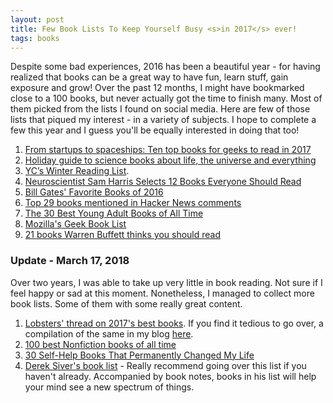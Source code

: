 ```yaml
---
layout: post
title: Few Book Lists To Keep Yourself Busy <s>in 2017</s> ever!
tags: books
---
```


Despite some bad experiences, 2016 has been a beautiful year - for having realized that books can be a great way to have fun, learn stuff, gain exposure and grow! Over the past 12 months, I might have bookmarked close to a 100 books, but never actually got the time to finish many. Most of them picked from the lists I found on social media. Here are few of those lists that piqued my interest - in a variety of subjects. I hope to complete a few this year and I guess you'll be equally interested in doing that too!

1. [From startups to spaceships: Ten top books for geeks to read in 2017](http://www.geekwire.com/2016/ten-top-books-geeks-read-2017/)
2. [Holiday guide to science books about life, the universe and everything](http://www.geekwire.com/2016/holiday-gift-guide-science-books/)
3. [YC’s Winter Reading List](http://blog.ycombinator.com/ycs-winter-reading-list).
4. [Neuroscientist Sam Harris Selects 12 Books Everyone Should Read](https://www.brainpickings.org/2015/07/21/sam-harris-reading-list/)
5. [Bill Gates' Favorite Books of 2016](https://www.gatesnotes.com/About-Bill-Gates/Best-Books-2016)
6. [Top 29 books mentioned in Hacker News comments](http://ramiro.org/vis/hn-most-linked-books-unique-users/)
7. [The 30 Best Young Adult Books of All Time](https://www.pastemagazine.com/articles/2016/10/the-30-best-young-adult-books-of-all-time.html)
8. [Mozilla's Geek Book List](https://medium.com/mozilla-internet-citizen/get-your-geek-on-with-our-summer-book-list-47d648b602e6)
9. [21 books Warren Buffett thinks you should read](http://www.smh.com.au/business/markets/21-books-warren-buffett-thinks-you-should-read-20161103-gshv25.html)

### Update - March 17, 2018

Over two years, I was able to take up very little in book reading. Not sure if I feel happy or sad at this moment. Nonetheless, I managed to collect more book lists. Some of them with some really great content.

1. [Lobsters' thread on 2017's best books](https://lobste.rs/s/i9s39q/best_books_you_have_read_2017). If you find it tedious to go over, a compilation of the same in my blog [here](/2018/01/01/Best-Books-Of-2017/).
2. [100 best Nonfiction books of all time](https://www.theguardian.com/books/2017/dec/31/the-100-best-nonfiction-books-of-all-time-the-full-list)
3. [30 Self-Help Books That Permanently Changed My Life](https://www.xojane.com/newagey/30-self-help-books-that-permanently-changed-my-life)
4. [Derek Siver's book list](https://sivers.org/book) - Really recommend going over this list if you haven't already. Accompanied by book notes, books in his list will help your mind see a new spectrum of things.
